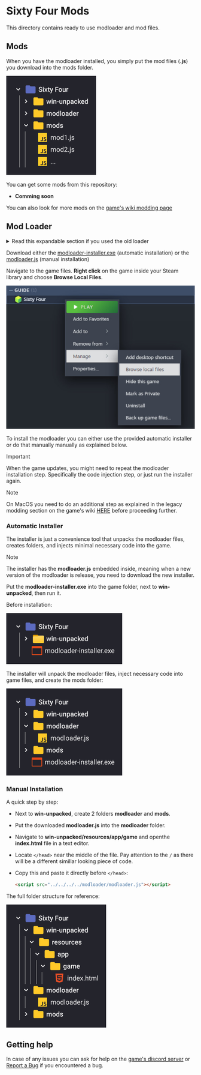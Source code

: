 # Sixty Four Mods

This directory contains ready to use modloader and mod files.

## Mods

When you have the modloader installed, you simply put the mod files (**.js**)
you download into the mods folder.

![folders with mods](../docs/assets/folders-mods.jpg)

You can get some mods from this repository:

- **Comming soon**

You can also look for more mods on the
[game's wiki modding page](https://sixtyfour.game-vault.net/wiki/Modding:Index)

## Mod Loader

<details>
<summary>Read this expandable section if you used the old loader</summary>

If you have played the game with the old mod loader you should remove the old
modding files and verify the game files through steam to clean up any leftovers.

To do that:

- **Right click** on the game inside your Steam library, and open it's
  **Properties**.

  ![steam open properties](../docs/assets/steam-open-properties.jpg)

- Navigate to the **Installed Files** tab and click on **Verify integrity of
  game files**.

  ![steam verify files](../docs/assets/steam-verify-files.jpg)

</details>

Download either the
[modloader-installer.exe](./modloader/modloader-installer.exe) (automatic
installation) or the [modloader.js](./modloader/modloader.js) (manual
installation)

Navigate to the game files. **Right click** on the game inside your Steam
library and choose **Browse Local Files**.

![steam browse files](../docs/assets/steam-browse-files.jpg)

To install the modloader you can either use the provided automatic installer or
do that manually manually as explained below.

> [!IMPORTANT]
>
> When the game updates, you might need to repeat the modloader installation
> step. Specifically the code injection step, or just run the installer again.

> [!NOTE]
>
> On MacOS you need to do an additional step as explained in the legacy modding
> section on the game's wiki
> [HERE](https://sixtyfour.game-vault.net/wiki/Modding:Index#MacOS_Modding)
> before proceeding further.

### Automatic Installer

The installer is just a convenience tool that unpacks the modloader files,
creates folders, and injects minimal necessary code into the game.

> [!NOTE]
>
> The installer has the **modloader.js** embedded inside, meaning when a new
> version of the modloader is release, you need to download the new installer.

Put the **modloader-installer.exe** into the game folder, next to
**win-unpacked**, then run it.

Before installation:

![folders before installation](../docs/assets/folders-before-installation.jpg)

The installer will unpack the modloader files, inject necessary code into game
files, and create the mods folder:

![folders after installation](../docs/assets/folders-after-installation.jpg)

### Manual Installation

A quick step by step:

- Next to **win-unpacked**, create 2 folders **modloader** and **mods**.
- Put the downloaded **modloader.js** into the **modloader** folder.
- Navigate to **win-unpacked/resources/app/game** and openthe **index.html**
  file in a text editor.
- Locate `</head>` near the middle of the file. Pay attention to the `/` as
  there will be a different simillar looking piece of code.
- Copy this and paste it directly before `</head>`:

  ```html
  <script src="../../../../modloader/modloader.js"></script>
  ```

The full folder structure for reference:

![folders reference for manual installation](../docs/assets/folders-manual-installation.jpg)

## Getting help

In case of any issues you can ask for help on the
[game's discord server](https://discord.com/invite/7YXd3tScqS) or
[Report a Bug](https://github.com/rafalberezin/sixty-four-mods/issues/new?template=bug-report.yml)
if you encountered a bug.
